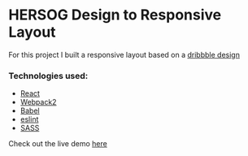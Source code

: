 # HERSOG Design to Responsive Layout

For this project I built a responsive layout based on a [dribbble design](https://dribbble.com/shots/1503257-Web-Design/attachments/226195)


### Technologies used:
* [React](https://facebook.github.io/react/)
* [Webpack2](https://webpack.github.io/)
* [Babel](https://babeljs.io/)
* [eslint](http://eslint.org/)
* [SASS](http://sass-lang.com/)

Check out the live demo [here](http://coordinated-wind.surge.sh/)
